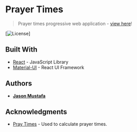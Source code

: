# Prayer Times
> Prayer times progressive web application - [view here](https://prayertimes.netlify.com)!

[![License](http://img.shields.io/:license-mit-blue.svg?style=flat-square)]

## Built With

* [React](https://reactjs.org/) - JavaScript Library
* [Material-UI](https://material-ui.com/) - React UI Framework

## Authors

* [**Jason Mustafa**](https://www.jasonmustafa.com)

## Acknowledgments

* [Pray Times](http://praytimes.org/) - Used to calculate prayer times.